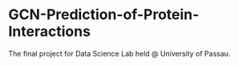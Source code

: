 # GCN-Prediction-of-Protein-Interactions
The final project for Data Science Lab held @ University of Passau.
